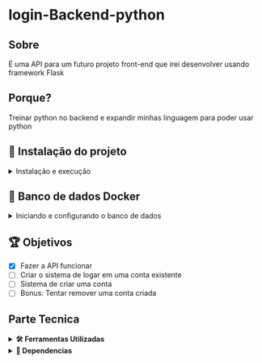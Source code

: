 # login-Backend-python

## Sobre
É uma API para um futuro projeto front-end que irei desenvolver usando framework Flask

## Porque?
Treinar python no backend e expandir minhas linguagem para poder usar python

## 🚀 Instalação do projeto
<details>
  <summary>Instalação e execução</summary>
  
  #### 1 - Clone o repositório
  - Use o comando ```git clone git@github.com:JoaoVMarques/login-backend.git```
  - Entre na pasta ```cd login-backend```

  #### 2 - Criar o ambiente virtual
  - Inicie o ambiente virtual ```python3 -m venv .venv && source .venv/bin/activate```
  
  #### 3 - Instalar as dependencias
  - Para instalar as dependencias ```python3 -m pip install -r dev-requirements.txt```

  #### 4 - Inicie o banco de dados
  - Para iniciar o banco de dados siga os passos de **Iniciando e configurando o banco de dados**
  
  #### 5 - Iniciar o servidor
  - Para iniciar o servidor ```python3 -m login_backend```

</details>


## 🐋 Banco de dados Docker
<details>
  <summary>Iniciando e configurando o banco de dados</summary>

  ⚠️ O docker precisa estar instalado e  estar na versão 1.29 ou superior ⚠️ [documentação para instalar o docker](https://docs.docker.com/compose/install/)

  para iniciar o banco de dados use o comando ```docker compose up -d```

  - ⚙️ configurações padrões do banco de dados
  ```
  host: localhost
  port: 3306
  user: root
  password: password
  ```

</details>

## 🏆 Objetivos
- [x] Fazer a API funcionar
- [ ] Criar o sistema de logar em uma conta existente
- [ ] Sistema de criar uma conta
- [ ] Bonus: Tentar remover uma conta criada

## Parte Tecnica
<details>
  <summary><strong>🛠️ Ferramentas Utilizadas</strong></summary><br />

  - [Python](https://www.python.org/) Montar o projeto
  - [VsCode](https://code.visualstudio.com/) Editor de codigo fonte
</details>

<details>
  <summary><strong>🧰 Dependencias</strong></summary><br />
  
  - Todas as dependencias estão dentro de ```dev-requirements.txt```
  - [Flask](https://flask.palletsprojects.com/en/2.2.x/) Framework para o servidor 
  - [SQLAlchemy](https://www.sqlalchemy.org/) ORM
  - [pymysql](https://pypi.org/project/pymysql/) conectar o python com mysql
  - [Flake8](https://flake8.pycqa.org/en/latest/) Linter
  - [Pytest](https://docs.pytest.org/en/7.2.x/) Testes
  - [Pytest-cov](https://pytest-cov.readthedocs.io/en/latest/) Porcentagem de testes
  - [flask-expects-json](https://pypi.org/project/flask-expects-json/) Validar schemas do json
  - [mysql-connector-python](https://pypi.org/project/mysql-connector-python/) Conectar com o banco de dados
  
</details>
